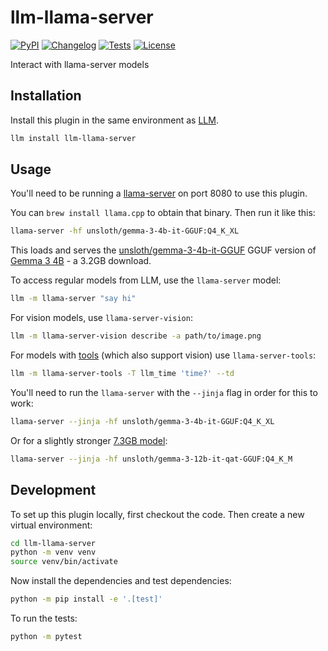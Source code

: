 # llm-llama-server

[![PyPI](https://img.shields.io/pypi/v/llm-llama-server.svg)](https://pypi.org/project/llm-llama-server/)
[![Changelog](https://img.shields.io/github/v/release/simonw/llm-llama-server?include_prereleases&label=changelog)](https://github.com/simonw/llm-llama-server/releases)
[![Tests](https://github.com/simonw/llm-llama-server/actions/workflows/test.yml/badge.svg)](https://github.com/simonw/llm-llama-server/actions/workflows/test.yml)
[![License](https://img.shields.io/badge/license-Apache%202.0-blue.svg)](https://github.com/simonw/llm-llama-server/blob/main/LICENSE)

Interact with llama-server models

## Installation

Install this plugin in the same environment as [LLM](https://llm.datasette.io/).
```bash
llm install llm-llama-server
```
## Usage

You'll need to be running a [llama-server](https://github.com/ggml-org/llama.cpp/blob/master/tools/server/README.md) on port 8080 to use this plugin.

You can `brew install llama.cpp` to obtain that binary. Then run it like this:
```bash
llama-server -hf unsloth/gemma-3-4b-it-GGUF:Q4_K_XL
```
This loads and serves the [unsloth/gemma-3-4b-it-GGUF](https://huggingface.co/unsloth/gemma-3-4b-it-GGUF) GGUF version of [Gemma 3 4B](https://ai.google.dev/gemma/docs/core) - a 3.2GB download.

To access regular models from LLM, use the `llama-server` model:
```bash
llm -m llama-server "say hi"
```
For vision models, use `llama-server-vision`:
```bash
llm -m llama-server-vision describe -a path/to/image.png
```
For models with [tools](https://llm.datasette.io/en/stable/tools.html) (which also support vision) use `llama-server-tools`:
```bash
llm -m llama-server-tools -T llm_time 'time?' --td
```
You'll need to run the `llama-server` with the `--jinja` flag in order for this to work:
```bash
llama-server --jinja -hf unsloth/gemma-3-4b-it-GGUF:Q4_K_XL
```
Or for a slightly stronger [7.3GB model](https://huggingface.co/unsloth/gemma-3-12b-it-qat-GGUF):
```bash
llama-server --jinja -hf unsloth/gemma-3-12b-it-qat-GGUF:Q4_K_M
```
## Development

To set up this plugin locally, first checkout the code. Then create a new virtual environment:
```bash
cd llm-llama-server
python -m venv venv
source venv/bin/activate
```
Now install the dependencies and test dependencies:
```bash
python -m pip install -e '.[test]'
```
To run the tests:
```bash
python -m pytest
```
